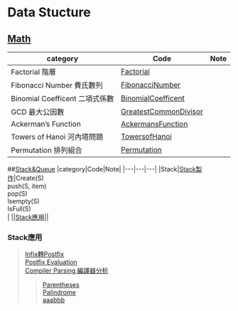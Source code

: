 # Data Stucture
## [Math](https://github.com/thezu-twt/DS_1/tree/main/Math)
|category|Code|Note|
|---|---|---|
|Factorial 階層|[Factorial](https://github.com/thezu-twt/DS_1/blob/main/Math/Factorial)||
|Fibonacci Number 費氏數列|[FibonacciNumber](https://github.com/thezu-twt/DS_1/blob/main/Math/FibonacciNumber)||
|Binomial Coefficent 二項式係數|[BinomialCoefficent](https://github.com/thezu-twt/DS_1/blob/main/Math/BinomialCoefficent)||
|GCD 最大公因數|[GreatestCommonDivisor](https://github.com/thezu-twt/DS_1/blob/main/Math/GreatestCommonDivisor)||
|Ackerman’s Function|[AckermansFunction](https://github.com/thezu-twt/DS_1/blob/main/Math/AckermansFunction)||
|Towers of Hanoi 河內塔問題|[TowersofHanoi](https://github.com/thezu-twt/DS_1/blob/main/Math/TowersofHanoi)||
|Permutation 排列組合|[Permutation](https://github.com/thezu-twt/DS_1/blob/main/Math/Permutation)||

##[Stack&Queue](https://github.com/thezu-twt/DS_1/tree/main/Stack%26Queue)
|category|Code|Note|
|---|---|---|
|Stack|[Stack製作](https://github.com/thezu-twt/DS_1/blob/main/Stack%26Queue/Stack)|Create(S)<br>push(S, item)<br>pop(S)<br>Isempty(S)<br>IsFull(S)<br>|
||[Stack應用](https://github.com/thezu-twt/DS_1/tree/main/Stack%26Queue/StackApp)||
### Stack應用
>[Infix轉Postfix](https://github.com/thezu-twt/DS_1/blob/main/Stack%26Queue/StackApp/InfixtoPostfix)<br>
>[Postfix Evaluation](https://github.com/thezu-twt/DS_1/blob/main/Stack%26Queue/StackApp/PostfixEvaluation)<br>
>[Compiler Parsing 編譯器分析](https://github.com/thezu-twt/DS_1/tree/main/Stack%26Queue/StackApp/CompilerParsing)<br>
>>[Parentheses](https://github.com/thezu-twt/DS_1/blob/main/Stack%26Queue/StackApp/CompilerParsing/Parentheses)<br>
>>[Palindrome](https://github.com/thezu-twt/DS_1/blob/main/Stack%26Queue/StackApp/CompilerParsing/Palindrome)<br>
>>[aaabbb](https://github.com/thezu-twt/DS_1/blob/main/Stack%26Queue/StackApp/CompilerParsing/aaabbb)
